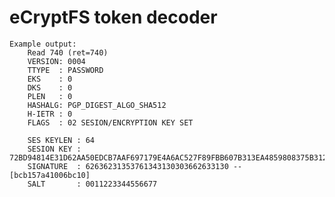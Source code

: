 # eCryptFS token decoder

	Example output:
		Read 740 (ret=740)
		VERSION: 0004
		TTYPE  : PASSWORD
		EKS    : 0
		DKS    : 0
		PLEN   : 0
		HASHALG: PGP_DIGEST_ALGO_SHA512
		H-IETR : 0
		FLAGS  : 02 SESION/ENCRYPTION KEY SET
		
		SES KEYLEN : 64
		SESION KEY : 72BD94814E31D62AA50EDCB7AAF697179E4A6AC527F89FBB607B313EA4859808375B3122F3CDA43794BA1B7AB9BBEF0C5C3458DCABE157EE0E4778353A55AA40
		SIGNATURE  : 62636231353761343130303662633130 -- [bcb157a41006bc10]
		SALT       : 0011223344556677